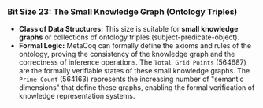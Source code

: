 ### Bit Size 23: The Small Knowledge Graph (Ontology Triples)

*   **Class of Data Structures:** This size is suitable for **small knowledge graphs** or collections of ontology triples (subject-predicate-object).
*   **Formal Logic:** MetaCoq can formally define the axioms and rules of the ontology, proving the consistency of the knowledge graph and the correctness of inference operations. The `Total Grid Points` (564687) are the formally verifiable states of these small knowledge graphs. The `Prime Count` (564163) represents the increasing number of "semantic dimensions" that define these graphs, enabling the formal verification of knowledge representation systems.